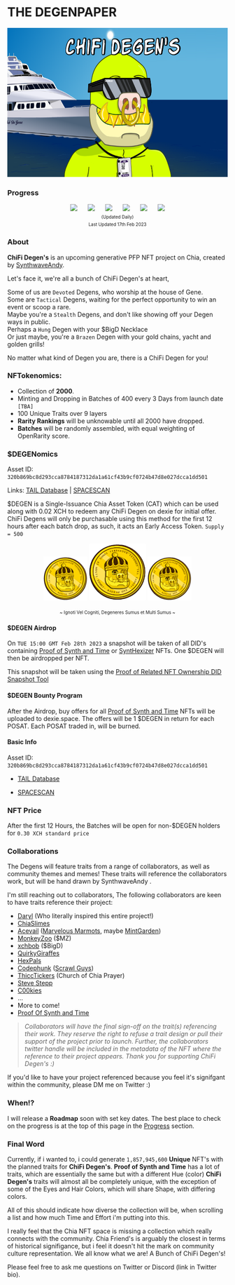 
# THE DEGENPAPER
<div align="center">
    <img src="./images/banner.png" width="700" height="340"/>
</div>

### Progress
<p align="center" fontsize="4px">
    <img src="https://progress-bar.dev/100?title=Collab Reachout"/>
    <img style="padding-left:20px" src="https://progress-bar.dev/96?title=Artwork"/>
    <img style="padding-left:20px" src="https://progress-bar.dev/40?title=Generation"/>
    <img style="padding-left:20px" src="https://progress-bar.dev/55?title=CAT Dev"/>
    <img style="padding-left:20px" src="https://progress-bar.dev/0?title=Mint"/>
    <img style="padding-left:20px" src="https://progress-bar.dev/0?title=Offered"/>
    <br/>
    <font size="-2">(Updated Daily) </br>Last Updated 17th Feb 2023</font>
</p>


### About
**ChiFi Degen's** is an upcoming generative PFP NFT project on Chia, created by [SynthwaveAndy](https://twitter.com/ProofOfSynthNFT).

Let's face it, we're all a bunch of ChiFi Degen's at heart,

Some of us are `Devoted` Degens, who worship at the house of Gene.<br/>
Some are `Tactical` Degens, waiting for the perfect opportunity to win an event or scoop a rare.<br/>
Maybe you're a `Stealth` Degens, and don't like showing off your Degen ways in public.<br/>
Perhaps a `Hung` Degen with your $BigD Necklace <br/>
Or just maybe, you're a `Brazen` Degen with your gold chains, yacht and golden grills!<br/>

No matter what kind of Degen you are, there is a ChiFi Degen for you!

### NFTokenomics:
 - Collection of **2000**.
 - Minting and Dropping in Batches of 400 every 3 Days from launch date `[TBA]`
 - 100 Unique Traits over 9 layers
 - **Rarity Rankings** will be unknowable until all 2000 have dropped.
 - **Batches** will be randomly assembled, with equal weighting of OpenRarity score.

### $DEGENomics

Asset ID: `320b869bc8d293cca8784187312da1a61cf43b9cf0724b47d8e027dcca1dd501` 

 Links: [TAIL Database](https://www.taildatabase.com/tail/320b869bc8d293cca8784187312da1a61cf43b9cf0724b47d8e027dcca1dd501)
| [SPACESCAN](https://www.spacescan.io/cat2/320b869bc8d293cca8784187312da1a61cf43b9cf0724b47d8e027dcca1dd501)

$DEGEN is a Single-Issuance Chia Asset Token (CAT) which can be used along with 0.02 XCH to redeem any ChiFi Degen on dexie for initial offer. ChiFi Degens will only be purchasable using this method for the first 12 hours after each batch drop, as such, it acts an Early Access Token. `Supply = 500`


<div align="center" justify-content="center">
    <img src="./images/$DEGEN.png"  width="100" height="100">
    <img src="./images/$DEGEN.png"  width="130" height="130">
    <img src="./images/$DEGEN.png"  width="100" height="100">
    <p><font size="-2">~ Ignoti Vel Cogniti, Degeneres Sumus et Multi Sumus ~</font></p>
    
</div>

#### **$DEGEN Airdrop**
On `TUE 15:00 GMT Feb 28th 2023` a snapshot will be taken of all DID's containing [Proof of Synth and Time](https://mintgarden.io/collections/proof-of-synth-and-time-col1a3stfulcehl4d4fam0w73c0mde8ws4c7k5l85fd54r45gkfhp7hswuuysv?sort_by=-created_at) or [SyntHexizer](https://mintgarden.io/collections/synthexizers-col1xmqhvls8du6zxq7ccm7jpq4xx2ds8andnjr4gfgk35w2nj23hkaqlza2p6?tab=items) NFTs. One $DEGEN will then be airdropped per NFT.

This snapshot will be taken using the [Proof of Related NFT Ownership DID Snapshot Tool](https://github.com/SynthwaveAndy/P.O.R.N.O-DID-Snapshot)

 #### **$DEGEN Bounty Program**
After the Airdrop, buy offers for all [Proof of Synth and Time](https://mintgarden.io/collections/proof-of-synth-and-time-col1a3stfulcehl4d4fam0w73c0mde8ws4c7k5l85fd54r45gkfhp7hswuuysv?sort_by=-created_at) NFTs will be uploaded to dexie.space. The offers will be 1 $DEGEN in return for each POSAT. Each POSAT traded in, will be burned.

#### Basic Info
Asset ID: `320b869bc8d293cca8784187312da1a61cf43b9cf0724b47d8e027dcca1dd501`

- [TAIL Database](https://www.taildatabase.com/tail/320b869bc8d293cca8784187312da1a61cf43b9cf0724b47d8e027dcca1dd501)

- [SPACESCAN](https://www.spacescan.io/cat2/320b869bc8d293cca8784187312da1a61cf43b9cf0724b47d8e027dcca1dd501)

### NFT Price
After the first 12 Hours, the Batches will be open for non-$DEGEN holders for `0.30 XCH standard price`


### Collaborations
The Degens will feature traits from a range of collaborators, as well as community themes and memes! These traits will reference the collaborators work, but will be hand drawn by SynthwaveAndy .

I'm still reaching out to collaborators,
The following collaborators are keen to have traits reference their project:
- [Daryl](https://twitter.com/Smith_Cypher) (Who literally inspired this entire project!)
- [ChiaSlimes](https://twitter.com/chia_slime)
- [Acevail](https://twitter.com/acevail_) ([Marvelous Marmots](https://twitter.com/MarvelMarmots), maybe [MintGarden](https://mintgarden.io/))
- [MonkeyZoo](https://twitter.com/monkeyzoo) ($MZ)
- [xchbob](https://twitter.com/xchbob) ($BigD)
- [QuirkyGiraffes](https://twitter.com/Quirky_Giraffes)
- [HexPals](https://twitter.com/HexPalsNFT)
- [Codephunk](https://twitter.com/codephunk) ([Scrawl Guys](https://twitter.com/ScrawlGuys))
- [ThiccTickers](https://twitter.com/ThiccTickers) (Church of Chia Prayer)
- [Steve Stepp](https://twitter.com/steppsr)
- [C00kies](https://twitter.com/acceptc00kies)
- ...
- More to come!
- [Proof Of Synth and Time](https://mintgarden.io/collections/proof-of-synth-and-time-col1a3stfulcehl4d4fam0w73c0mde8ws4c7k5l85fd54r45gkfhp7hswuuysv)

>*Collaborators will have the final sign-off on the trait(s) referencing their work. They reserve the right to refuse a trait design or pull their support of the project prior to launch. Further, the collaborators twitter handle will be included in the metadata of the NFT where the reference to their project appears. Thank you for supporting ChiFi Degen's :)*

If you'd like to have your project referenced because you feel it's signifgant within the community, please DM me on Twitter :)

### When!?
I will release a **Roadmap** soon with set key dates.
The best place to check on the progress is at the top of this page in the [Progress](#Progress) section.

### Final Word
Currently, if i wanted to, i could generate `1,857,945,600` **Unique** NFT's with the planned traits for **ChiFi Degen's**.
**Proof of Synth and Time** has a lot of traits, which are essentially the same but with a different Hue (color)
**ChiFi Degen's** traits will almost all be completely unique, with the exception of some of the Eyes and Hair Colors, which will share Shape, with differing colors.

All of this should indicate how diverse the collection will be, when scrolling a list and how much Time and Effort i'm putting into this.

I really feel that the Chia NFT space is missing a collection which really connects with the community.
Chia Friend's is arguably the closest in terms of historical signifigance, but i feel it doesn't hit the mark on community culture representation. We all know what we are! A Bunch of ChiFi Degen's!

Please feel free to ask me questions on Twitter or Discord (link in Twitter bio).